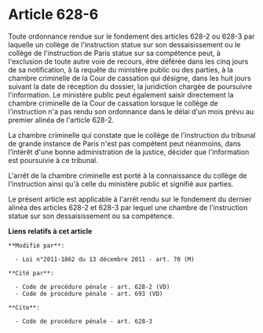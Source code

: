 # Article 628-6

Toute ordonnance rendue sur le fondement des articles 628-2 ou 628-3 par laquelle un collège de l'instruction statue sur son
dessaisissement ou le collège de l'instruction de Paris statue sur sa compétence peut, à l'exclusion de toute autre voie de
recours, être déférée dans les cinq jours de sa notification, à la requête du ministère public ou des parties, à la chambre
criminelle de la Cour de cassation qui désigne, dans les huit jours suivant la date de réception du dossier, la juridiction
chargée de poursuivre l'information. Le ministère public peut également saisir directement la chambre criminelle de la Cour
de cassation lorsque le collège de l'instruction n'a pas rendu son ordonnance dans le délai d'un mois prévu au premier alinéa
de l'article 628-2. 

La chambre criminelle qui constate que le collège de l'instruction du tribunal de grande instance de Paris n'est pas
compétent peut néanmoins, dans l'intérêt d'une bonne administration de la justice, décider que l'information est poursuivie à
ce tribunal. 

L'arrêt de la chambre criminelle est porté à la connaissance du collège de l'instruction ainsi qu'à celle du ministère public
et signifié aux parties. 

Le présent article est applicable à l'arrêt rendu sur le fondement du dernier alinéa des articles 628-2 et 628-3 par lequel
une chambre de l'instruction statue sur son dessaisissement ou sa compétence.

**Liens relatifs à cet article**

	**Modifié par**:

	  - Loi n°2011-1862 du 13 décembre 2011 - art. 70 (M)

	**Cité par**:

	  - Code de procédure pénale - art. 628-2 (VD)
	  - Code de procédure pénale - art. 693 (VD)

	**Cite**:

	  - Code de procédure pénale - art. 628-3
